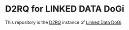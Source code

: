 # D2RQ for LINKED DATA DoGi

This repository is the [D2RQ](https://github.com/d2rq/d2rq) instance of [Linked Data DoGi](http://www.dogi.cnr.it/).